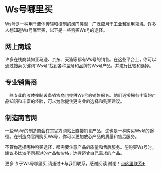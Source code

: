 # Ws号哪里买

Ws号是一种用于液体传输和控制的阀门类型，广泛应用于工业和家用领域。许多人想知道Ws号哪里买，以下是一些购买Ws号的途径。

## 网上商城

许多在线商城如亚马逊、京东、天猫等都有Ws号的销售。在这些平台上，你可以通过搜索关键词“Ws号”找到各种型号和品牌的Ws号产品，并进行比较和选择。

## 专业销售商

一些专业的液体控制设备销售商也提供Ws号的销售服务。他们通常拥有丰富的产品知识和丰富的经验，可以为你提供更专业的选择和购买建议。

## 制造商官网

一些Ws号的制造商会在其官方网站上直接销售产品，这也是一种购买Ws号的途径。在制造商官网购买Ws号，你可以更加放心产品的质量和售后服务。

不管你选择哪种购买途径，都需要注意产品的质量和售后服务。在购买Ws号时，建议多比较不同渠道的产品和价格，选择适合自己需求的产品。

更多 关于Ws号哪里买 请通过✈与我们联系，感谢阅读,谢谢！[点这里联系✈](https://add.k02.cc)